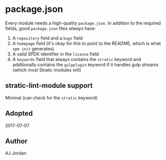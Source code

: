 # package.json

Every module needs a high-quality `package.json`. In addition to the
required fields, good `package.json` files _always_ have:

1. A `repository` field and a `bugs` field
2. A `homepage` field (it's okay for this to point to the README, which is what `npm init` generates)
3. A valid SPDX identifier in the `license` field
4. A `keywords` field that always contains the `stratic` keyword and additionally contains the `gulpplugin` keyword if it handles gulp streams (which most Stratic modules will)

## stratic-lint-module support

Minimal (can check for the `stratic` keyword)

## Adopted

2017-07-07

## Author

AJ Jordan
